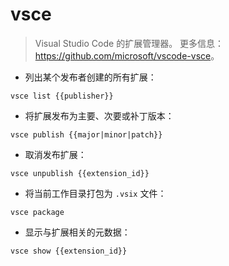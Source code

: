 # vsce

> Visual Studio Code 的扩展管理器。
> 更多信息：<https://github.com/microsoft/vscode-vsce>。

- 列出某个发布者创建的所有扩展：

`vsce list {{publisher}}`

- 将扩展发布为主要、次要或补丁版本：

`vsce publish {{major|minor|patch}}`

- 取消发布扩展：

`vsce unpublish {{extension_id}}`

- 将当前工作目录打包为 `.vsix` 文件：

`vsce package`

- 显示与扩展相关的元数据：

`vsce show {{extension_id}}`